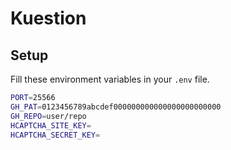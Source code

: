 # Kuestion

## Setup
Fill these environment variables in your `.env` file.
```sh
PORT=25566
GH_PAT=0123456789abcdef000000000000000000000000
GH_REPO=user/repo
HCAPTCHA_SITE_KEY=
HCAPTCHA_SECRET_KEY=
```